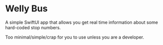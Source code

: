 # Welly Bus

A simple SwiftUI app that allows you get real time information about some hard-coded stop numbers.

Too minimal/simple/crap for you to use unless you are a developer.
